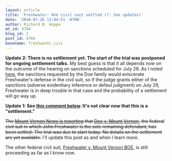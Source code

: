 ```yaml
---
layout: article
title: 'Freshwater: One civil suit settled (?: See updates)'
date: '2010-07-26 13:04:51 -0700'
author: Richard B. Hoppe
mt_id: 4704
blog_id: 2
post_id: 4704
basename: freshwater_civi
---
```

**Update 2:  There is no settlement yet.  The start of the trial was postponed for ongoing settlement talks.**  My best guess is that it all depends now on the outcome of the hearing on sanctions scheduled for July 29.  As I noted [here](http://pandasthumb.org/archives/2010/07/freshwater-tigh.html), the sanctions requested by the Doe family would eviscerate Freshwater's defense in the civil suit, so if the judge grants either of the sanctions (adverse evidentiary inference or defaul judgment) on July 29, Freshwater is in deep trouble in that case and the probability of a settlement will go way up.

**Update 1: See [this comment below](http://pandasthumb.org/archives/2010/07/freshwater-civi.html#comment-225289).  It's not clear now that this is a "settlement."**

~~The [Mount Vernon News is reporting](http://www.mountvernonnews.com/local/10/07/26/agreement-reached-in-civil-suit) that [Doe v. Mount Vernon](http://ncse.com/creationism/legal/doe-v-freshwater-mv), the federal civil suit in which John Freshwater is the sole remaining defendant, has been settled.  The trial was due to start today.  No details on the settlement are yet available.~~  I'll update this post as and when I learn more.

The other federal civil suit, [Freshwater v. Mount Vernon BOE](http://ncse.com/creationism/legal/freshwater-v-mount-vernon), is still proceeding as far as I know now.
